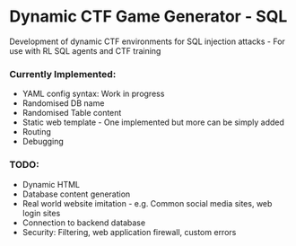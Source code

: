 # Dynamic CTF Game Generator - SQL

Development of dynamic CTF environments for SQL injection attacks - For use with RL SQL agents and CTF training

### Currently Implemented:

* YAML config syntax: Work in progress 
* Randomised DB name
* Randomised Table content
* Static web template - One implemented but more can be simply added
* Routing
* Debugging

### TODO:
* Dynamic HTML
* Database content generation
* Real world website imitation - e.g. Common social media sites, web login sites
* Connection to backend database
* Security: Filtering, web application firewall, custom errors 

